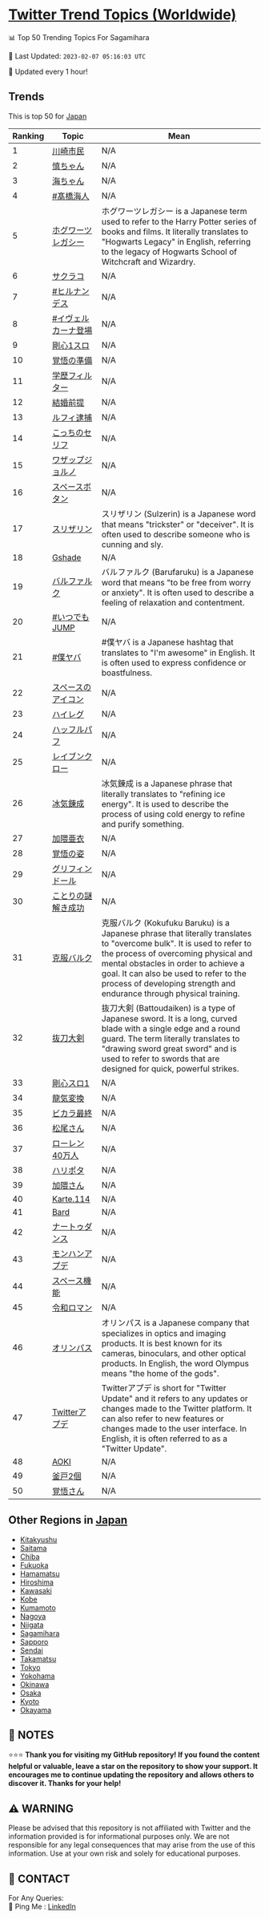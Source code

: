 [Twitter Trend Topics (Worldwide)](https://github.com/ErcinDedeoglu/Twitter-Trend-Topics)
==========


📊 Top 50 Trending Topics For Sagamihara

📆 Last Updated: `2023-02-07 05:16:03 UTC`

🔧 Updated every 1 hour!


## Trends

This is top 50 for [Japan](</Japan>)

| Ranking | Topic | Mean |
| ------- | ------------ | ------------ |
| 1 | [川崎市民](http://twitter.com/search?q=%e5%b7%9d%e5%b4%8e%e5%b8%82%e6%b0%91) | N/A |
| 2 | [慎ちゃん](http://twitter.com/search?q=%e6%85%8e%e3%81%a1%e3%82%83%e3%82%93) | N/A |
| 3 | [海ちゃん](http://twitter.com/search?q=%e6%b5%b7%e3%81%a1%e3%82%83%e3%82%93) | N/A |
| 4 | [#髙橋海人](http://twitter.com/search?q=%23%e9%ab%99%e6%a9%8b%e6%b5%b7%e4%ba%ba) | N/A |
| 5 | [ホグワーツレガシー](http://twitter.com/search?q=%e3%83%9b%e3%82%b0%e3%83%af%e3%83%bc%e3%83%84%e3%83%ac%e3%82%ac%e3%82%b7%e3%83%bc) | ホグワーツレガシー is a Japanese term used to refer to the Harry Potter series of books and films. It literally translates to "Hogwarts Legacy" in English, referring to the legacy of Hogwarts School of Witchcraft and Wizardry. |
| 6 | [サクラコ](http://twitter.com/search?q=%e3%82%b5%e3%82%af%e3%83%a9%e3%82%b3) | N/A |
| 7 | [#ヒルナンデス](http://twitter.com/search?q=%23%e3%83%92%e3%83%ab%e3%83%8a%e3%83%b3%e3%83%87%e3%82%b9) | N/A |
| 8 | [#イヴェルカーナ登場](http://twitter.com/search?q=%23%e3%82%a4%e3%83%b4%e3%82%a7%e3%83%ab%e3%82%ab%e3%83%bc%e3%83%8a%e7%99%bb%e5%a0%b4) | N/A |
| 9 | [剛心1スロ](http://twitter.com/search?q=%e5%89%9b%e5%bf%831%e3%82%b9%e3%83%ad) | N/A |
| 10 | [覚悟の準備](http://twitter.com/search?q=%e8%a6%9a%e6%82%9f%e3%81%ae%e6%ba%96%e5%82%99) | N/A |
| 11 | [学歴フィルター](http://twitter.com/search?q=%e5%ad%a6%e6%ad%b4%e3%83%95%e3%82%a3%e3%83%ab%e3%82%bf%e3%83%bc) | N/A |
| 12 | [結婚前提](http://twitter.com/search?q=%e7%b5%90%e5%a9%9a%e5%89%8d%e6%8f%90) | N/A |
| 13 | [ルフィ逮捕](http://twitter.com/search?q=%e3%83%ab%e3%83%95%e3%82%a3%e9%80%ae%e6%8d%95) | N/A |
| 14 | [こっちのセリフ](http://twitter.com/search?q=%e3%81%93%e3%81%a3%e3%81%a1%e3%81%ae%e3%82%bb%e3%83%aa%e3%83%95) | N/A |
| 15 | [ワザップジョルノ](http://twitter.com/search?q=%e3%83%af%e3%82%b6%e3%83%83%e3%83%97%e3%82%b8%e3%83%a7%e3%83%ab%e3%83%8e) | N/A |
| 16 | [スペースボタン](http://twitter.com/search?q=%e3%82%b9%e3%83%9a%e3%83%bc%e3%82%b9%e3%83%9c%e3%82%bf%e3%83%b3) | N/A |
| 17 | [スリザリン](http://twitter.com/search?q=%e3%82%b9%e3%83%aa%e3%82%b6%e3%83%aa%e3%83%b3) | スリザリン (Sulzerin) is a Japanese word that means "trickster" or "deceiver". It is often used to describe someone who is cunning and sly. |
| 18 | [Gshade](http://twitter.com/search?q=Gshade) | N/A |
| 19 | [バルファルク](http://twitter.com/search?q=%e3%83%90%e3%83%ab%e3%83%95%e3%82%a1%e3%83%ab%e3%82%af) | バルファルク (Barufaruku) is a Japanese word that means "to be free from worry or anxiety". It is often used to describe a feeling of relaxation and contentment. |
| 20 | [#いつでもJUMP](http://twitter.com/search?q=%23%e3%81%84%e3%81%a4%e3%81%a7%e3%82%82JUMP) | N/A |
| 21 | [#僕ヤバ](http://twitter.com/search?q=%23%e5%83%95%e3%83%a4%e3%83%90) | #僕ヤバ is a Japanese hashtag that translates to "I'm awesome" in English. It is often used to express confidence or boastfulness. |
| 22 | [スペースのアイコン](http://twitter.com/search?q=%e3%82%b9%e3%83%9a%e3%83%bc%e3%82%b9%e3%81%ae%e3%82%a2%e3%82%a4%e3%82%b3%e3%83%b3) | N/A |
| 23 | [ハイレグ](http://twitter.com/search?q=%e3%83%8f%e3%82%a4%e3%83%ac%e3%82%b0) | N/A |
| 24 | [ハッフルパフ](http://twitter.com/search?q=%e3%83%8f%e3%83%83%e3%83%95%e3%83%ab%e3%83%91%e3%83%95) | N/A |
| 25 | [レイブンクロー](http://twitter.com/search?q=%e3%83%ac%e3%82%a4%e3%83%96%e3%83%b3%e3%82%af%e3%83%ad%e3%83%bc) | N/A |
| 26 | [冰気錬成](http://twitter.com/search?q=%e5%86%b0%e6%b0%97%e9%8c%ac%e6%88%90) | 冰気錬成 is a Japanese phrase that literally translates to "refining ice energy". It is used to describe the process of using cold energy to refine and purify something. |
| 27 | [加隈亜衣](http://twitter.com/search?q=%e5%8a%a0%e9%9a%88%e4%ba%9c%e8%a1%a3) | N/A |
| 28 | [覚悟の姿](http://twitter.com/search?q=%e8%a6%9a%e6%82%9f%e3%81%ae%e5%a7%bf) | N/A |
| 29 | [グリフィンドール](http://twitter.com/search?q=%e3%82%b0%e3%83%aa%e3%83%95%e3%82%a3%e3%83%b3%e3%83%89%e3%83%bc%e3%83%ab) | N/A |
| 30 | [ことりの謎解き成功](http://twitter.com/search?q=%e3%81%93%e3%81%a8%e3%82%8a%e3%81%ae%e8%ac%8e%e8%a7%a3%e3%81%8d%e6%88%90%e5%8a%9f) | N/A |
| 31 | [克服バルク](http://twitter.com/search?q=%e5%85%8b%e6%9c%8d%e3%83%90%e3%83%ab%e3%82%af) | 克服バルク (Kokufuku Baruku) is a Japanese phrase that literally translates to "overcome bulk". It is used to refer to the process of overcoming physical and mental obstacles in order to achieve a goal. It can also be used to refer to the process of developing strength and endurance through physical training. |
| 32 | [抜刀大剣](http://twitter.com/search?q=%e6%8a%9c%e5%88%80%e5%a4%a7%e5%89%a3) | 抜刀大剣 (Battoudaiken) is a type of Japanese sword. It is a long, curved blade with a single edge and a round guard. The term literally translates to "drawing sword great sword" and is used to refer to swords that are designed for quick, powerful strikes. |
| 33 | [剛心スロ1](http://twitter.com/search?q=%e5%89%9b%e5%bf%83%e3%82%b9%e3%83%ad1) | N/A |
| 34 | [龍気変換](http://twitter.com/search?q=%e9%be%8d%e6%b0%97%e5%a4%89%e6%8f%9b) | N/A |
| 35 | [ビカラ最終](http://twitter.com/search?q=%e3%83%93%e3%82%ab%e3%83%a9%e6%9c%80%e7%b5%82) | N/A |
| 36 | [松尾さん](http://twitter.com/search?q=%e6%9d%be%e5%b0%be%e3%81%95%e3%82%93) | N/A |
| 37 | [ローレン40万人](http://twitter.com/search?q=%e3%83%ad%e3%83%bc%e3%83%ac%e3%83%b340%e4%b8%87%e4%ba%ba) | N/A |
| 38 | [ハリポタ](http://twitter.com/search?q=%e3%83%8f%e3%83%aa%e3%83%9d%e3%82%bf) | N/A |
| 39 | [加隈さん](http://twitter.com/search?q=%e5%8a%a0%e9%9a%88%e3%81%95%e3%82%93) | N/A |
| 40 | [Karte.114](http://twitter.com/search?q=Karte.114) | N/A |
| 41 | [Bard](http://twitter.com/search?q=Bard) | N/A |
| 42 | [ナートゥダンス](http://twitter.com/search?q=%e3%83%8a%e3%83%bc%e3%83%88%e3%82%a5%e3%83%80%e3%83%b3%e3%82%b9) | N/A |
| 43 | [モンハンアプデ](http://twitter.com/search?q=%e3%83%a2%e3%83%b3%e3%83%8f%e3%83%b3%e3%82%a2%e3%83%97%e3%83%87) | N/A |
| 44 | [スペース機能](http://twitter.com/search?q=%e3%82%b9%e3%83%9a%e3%83%bc%e3%82%b9%e6%a9%9f%e8%83%bd) | N/A |
| 45 | [令和ロマン](http://twitter.com/search?q=%e4%bb%a4%e5%92%8c%e3%83%ad%e3%83%9e%e3%83%b3) | N/A |
| 46 | [オリンパス](http://twitter.com/search?q=%e3%82%aa%e3%83%aa%e3%83%b3%e3%83%91%e3%82%b9) | オリンパス is a Japanese company that specializes in optics and imaging products. It is best known for its cameras, binoculars, and other optical products. In English, the word Olympus means "the home of the gods". |
| 47 | [Twitterアプデ](http://twitter.com/search?q=Twitter%e3%82%a2%e3%83%97%e3%83%87) | Twitterアプデ is short for "Twitter Update" and it refers to any updates or changes made to the Twitter platform. It can also refer to new features or changes made to the user interface. In English, it is often referred to as a "Twitter Update". |
| 48 | [AOKI](http://twitter.com/search?q=AOKI) | N/A |
| 49 | [釜戸2個](http://twitter.com/search?q=%e9%87%9c%e6%88%b82%e5%80%8b) | N/A |
| 50 | [覚悟さん](http://twitter.com/search?q=%e8%a6%9a%e6%82%9f%e3%81%95%e3%82%93) | N/A |



## Other Regions in [Japan](</Japan>)

* [Kitakyushu](</Japan/Kitakyushu.md>)
* [Saitama](</Japan/Saitama.md>)
* [Chiba](</Japan/Chiba.md>)
* [Fukuoka](</Japan/Fukuoka.md>)
* [Hamamatsu](</Japan/Hamamatsu.md>)
* [Hiroshima](</Japan/Hiroshima.md>)
* [Kawasaki](</Japan/Kawasaki.md>)
* [Kobe](</Japan/Kobe.md>)
* [Kumamoto](</Japan/Kumamoto.md>)
* [Nagoya](</Japan/Nagoya.md>)
* [Niigata](</Japan/Niigata.md>)
* [Sagamihara](</Japan/Sagamihara.md>)
* [Sapporo](</Japan/Sapporo.md>)
* [Sendai](</Japan/Sendai.md>)
* [Takamatsu](</Japan/Takamatsu.md>)
* [Tokyo](</Japan/Tokyo.md>)
* [Yokohama](</Japan/Yokohama.md>)
* [Okinawa](</Japan/Okinawa.md>)
* [Osaka](</Japan/Osaka.md>)
* [Kyoto](</Japan/Kyoto.md>)
* [Okayama](</Japan/Okayama.md>)



## 📝 NOTES

⭐⭐⭐ **Thank you for visiting my GitHub repository! If you found the content helpful or valuable, leave a star on the repository to show your support. It encourages me to continue updating the repository and allows others to discover it. Thanks for your help!**


## ⚠️ WARNING

Please be advised that this repository is not affiliated with Twitter and the information provided is for informational purposes only. We are not responsible for any legal consequences that may arise from the use of this information. Use at your own risk and solely for educational purposes.


## 📨 CONTACT

 For Any Queries:  
            🏓 Ping Me : [LinkedIn](https://www.linkedin.com/in/ercindedeoglu/)
